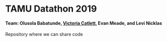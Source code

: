 # TAMU Datathon 2019
#### Team: Olusola Babatunde, [Victoria Catlett](https://github.com/vcatlett), Evan Meade, and Levi Nicklas
Repository where we can share code
